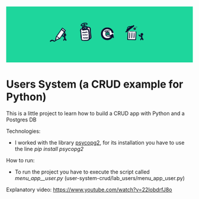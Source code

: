 ![Banner Users System](banner.png)
# Users System (a CRUD example for Python)
This is a little project to learn how to build a CRUD app with Python and a Postgres DB

Technologies:
- I worked with the library [psycopg2](https://www.psycopg.org/), for its installation you have to use the line *_pip install psycopg2_*

How to run:
- To run the project you have to execute the script called *menu_app__user.py* (user-system-crud/lab_users/menu_app_user.py)

Explanatory video: https://www.youtube.com/watch?v=22IobdrfJ8o
